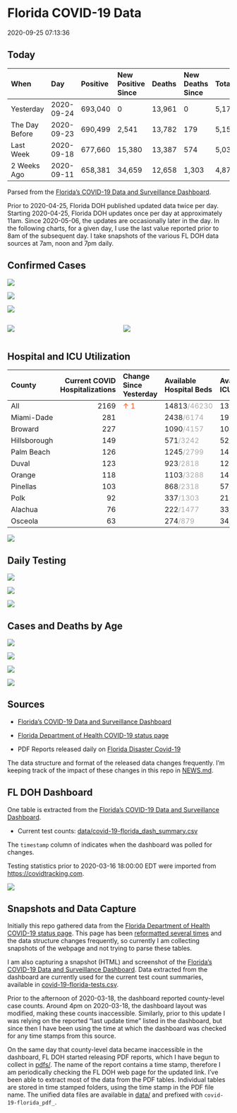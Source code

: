 Florida COVID-19 Data
================
2020-09-25 07:13:36

## Today

| When           | Day        | Positive | New Positive Since | Deaths | New Deaths Since | Total     |
| :------------- | :--------- | :------- | :----------------- | :----- | :--------------- | :-------- |
| Yesterday      | 2020-09-24 | 693,040  | 0                  | 13,961 | 0                | 5,179,499 |
| The Day Before | 2020-09-23 | 690,499  | 2,541              | 13,782 | 179              | 5,155,980 |
| Last Week      | 2020-09-18 | 677,660  | 15,380             | 13,387 | 574              | 5,038,261 |
| 2 Weeks Ago    | 2020-09-11 | 658,381  | 34,659             | 12,658 | 1,303            | 4,876,756 |

Parsed from the [Florida’s COVID-19 Data and Surveillance
Dashboard](https://fdoh.maps.arcgis.com/apps/opsdashboard/index.html#/8d0de33f260d444c852a615dc7837c86).

Prior to 2020-04-25, Florida DOH published updated data twice per day.
Starting 2020-04-25, Florida DOH updates once per day at approximately
11am. Since 2020-05-06, the updates are occasionally later in the day.
In the following charts, for a given day, I use the last value reported
prior to 8am of the subsequent day. I take snapshots of the various FL
DOH data sources at 7am, noon and 7pm daily.

## Confirmed Cases

![](plots/covid-19-florida-daily-test-changes.png)

![](plots/covid-19-florida-deaths-by-day.png)

![](plots/covid-19-florida-county-top-6.png)

<div class="columns">

<div class="column is-full-mobile">

![](plots/covid-19-florida-testing.png)

</div>

<div class="column is-full-mobile">

![](plots/covid-19-florida-total-positive.png)

</div>

</div>

## Hospital and ICU Utilization

| County       | Current COVID Hospitalizations | Change Since Yesterday                  | Available Hospital Beds                      | Available ICU Beds                         |
| :----------- | -----------------------------: | :-------------------------------------- | :------------------------------------------- | :----------------------------------------- |
| All          |                           2169 | <span style="color: #EC4E20">↑ 1</span> | 14813<span style="color: #aaa">/46230</span> | 1355<span style="color: #aaa">/4621</span> |
| Miami-Dade   |                            281 |                                         | 2438<span style="color: #aaa">/6174</span>   | 193<span style="color: #aaa">/740</span>   |
| Broward      |                            227 |                                         | 1090<span style="color: #aaa">/4157</span>   | 104<span style="color: #aaa">/366</span>   |
| Hillsborough |                            149 |                                         | 571<span style="color: #aaa">/3242</span>    | 52<span style="color: #aaa">/325</span>    |
| Palm Beach   |                            126 |                                         | 1245<span style="color: #aaa">/2799</span>   | 146<span style="color: #aaa">/251</span>   |
| Duval        |                            123 |                                         | 923<span style="color: #aaa">/2818</span>    | 124<span style="color: #aaa">/313</span>   |
| Orange       |                            118 |                                         | 1103<span style="color: #aaa">/3288</span>   | 146<span style="color: #aaa">/258</span>   |
| Pinellas     |                            103 |                                         | 868<span style="color: #aaa">/2318</span>    | 57<span style="color: #aaa">/224</span>    |
| Polk         |                             92 |                                         | 337<span style="color: #aaa">/1303</span>    | 21<span style="color: #aaa">/126</span>    |
| Alachua      |                             76 |                                         | 222<span style="color: #aaa">/1477</span>    | 33<span style="color: #aaa">/275</span>    |
| Osceola      |                             63 |                                         | 274<span style="color: #aaa">/879</span>     | 34<span style="color: #aaa">/89</span>     |

![](plots/covid-19-florida-icu-usage.png)

## Daily Testing

![](plots/covid-19-florida-tests-per-case.png)

<!-- ![](plots/covid-19-florida-change-new-cases.png) -->

![](plots/covid-19-florida-tests-percent-positive.png)

![](plots/covid-19-florida-test-and-case-growth.png)

## Cases and Deaths by Age

![](plots/covid-19-florida-weekly-events-by-age.png)

![](plots/covid-19-florida-age.png)

![](plots/covid-19-florida-age-deaths.png)

![](plots/covid-19-florida-age-sex.png)

## Sources

  - [Florida’s COVID-19 Data and Surveillance
    Dashboard](https://fdoh.maps.arcgis.com/apps/opsdashboard/index.html#/8d0de33f260d444c852a615dc7837c86)

  - [Florida Department of Health COVID-19 status
    page](http://www.floridahealth.gov/diseases-and-conditions/COVID-19/)

  - PDF Reports released daily on [Florida Disaster
    Covid-19](http://www.floridahealth.gov/diseases-and-conditions/COVID-19/)

The data structure and format of the released data changes frequently.
I’m keeping track of the impact of these changes in this repo in
[NEWS.md](NEWS.md).

## FL DOH Dashboard

One table is extracted from the [Florida’s COVID-19 Data and
Surveillance
Dashboard](https://fdoh.maps.arcgis.com/apps/opsdashboard/index.html#/8d0de33f260d444c852a615dc7837c86).

  - Current test counts:
    [data/covid-19-florida\_dash\_summary.csv](data/covid-19-florida_dash_summary.csv)

The `timestamp` column of indicates when the dashboard was polled for
changes.

Testing statistics prior to 2020-03-16 18:00:00 EDT were imported from
<https://covidtracking.com>.

![](screenshots/fodh_maps_arcgis_com__apps__opsdashboard.png)

## Snapshots and Data Capture

Initially this repo gathered data from the [Florida Department of Health
COVID-19 status
page](http://www.floridahealth.gov/diseases-and-conditions/COVID-19/).
This page has been [reformatted several
times](screenshots/floridahealth_gov__diseases-and-conditions__COVID-19.png)
and the data structure changes frequently, so currently I am collecting
snapshots of the webpage and not trying to parse these tables.

I am also capturing a snapshot (HTML) and screenshot of the [Florida’s
COVID-19 Data and Surveillance
Dashboard](https://fdoh.maps.arcgis.com/apps/opsdashboard/index.html#/8d0de33f260d444c852a615dc7837c86).
Data extracted from the dashboard are currently used for the current
test count summaries, available in
[covid-19-florida-tests.csv](covid-19-florida-tests.csv).

Prior to the afternoon of 2020-03-18, the dashboard reported
county-level case counts. Around 4pm on 2020-03-18, the dashboard layout
was modified, making these counts inaccessible. Similarly, prior to this
update I was relying on the reported “last update time” listed in the
dashboard, but since then I have been using the time at which the
dashboard was checked for any time stamps from this source.

On the same day that county-level data became inaccessible in the
dashboard, FL DOH started releasing PDF reports, which I have begun to
collect in [pdfs/](pdfs/). The name of the report contains a time stamp,
therefore I am periodically checking the FL DOH web page for the updated
link. I’ve been able to extract most of the data from the PDF tables.
Individual tables are stored in time stamped folders, using the time
stamp in the PDF file name. The unified data files are available in
[data/](data/) and prefixed with `covid-19-florida_pdf_`.
